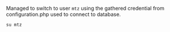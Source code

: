 Managed to switch to user `mtz` using the gathered credential from configuration.php used to connect to database.
```
su mtz
```
